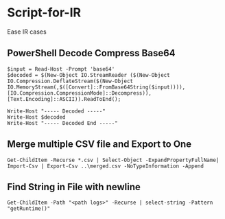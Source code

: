 # Script-for-IR
Ease IR cases

## PowerShell Decode Compress Base64
```
$input = Read-Host -Prompt 'base64'
$decoded = $(New-Object IO.StreamReader ($(New-Object IO.Compression.DeflateStream($(New-Object IO.MemoryStream(,$([Convert]::FromBase64String($input)))), [IO.Compression.CompressionMode]::Decompress)), [Text.Encoding]::ASCII)).ReadToEnd();

Write-Host "----- Decoded -----"
Write-Host $decoded
Write-Host "----- Decoded End -----"
```   
## Merge multiple CSV file and Export to One
```
Get-ChildItem -Recurse *.csv | Select-Object -ExpandPropertyFullName| Import-Csv | Export-Csv ..\merged.csv -NoTypeInformation -Append
```   
## Find String in File with newline
```
Get-ChildItem -Path "<path logs>" -Recurse | select-string -Pattern "getRuntime()" 
```   

